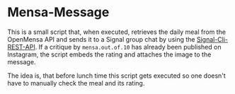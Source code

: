 # Mensa-Message

This is a small script that, when executed, retrieves the daily meal from the OpenMensa API and sends it to a Signal group chat by using the [Signal-Cli-REST-API](https://github.com/bbernhard/signal-cli-rest-api). If a critique by `mensa.out.of.10` has already been published on Instagram, the script embeds the rating and attaches the image to the message. 

The idea is, that before lunch time this script gets executed so one doesn't have to manually check the meal and its rating.
